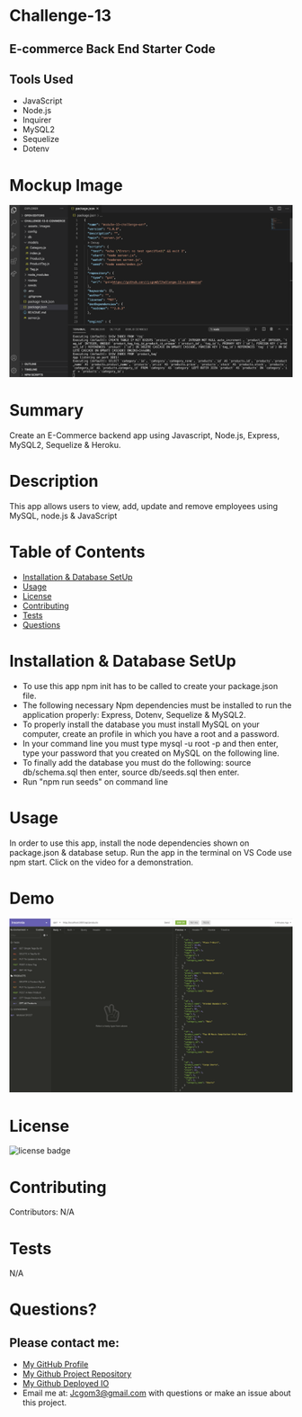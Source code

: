 # Challenge-13
## E-commerce Back End Starter Code




## Tools Used

* JavaScript
* Node.js
* Inquirer
* MySQL2
* Sequelize
* Dotenv



# Mockup Image
![screenshot](assets/images/EcommerceMockUp.png)


# Summary
Create an E-Commerce backend app using Javascript, Node.js, Express, MySQL2, Sequelize & Heroku.

# Description
This app allows users to view, add, update and remove employees using MySQL, node.js & JavaScript

# Table of Contents 
* [Installation & Database SetUp](#Installation)
* [Usage](#usage)
* [License](#license)
* [Contributing](#contributing)
* [Tests](#tests)
* [Questions](#questions)

# Installation & Database SetUp
* To use this app npm init has to be called to create your package.json file.
* The following necessary Npm dependencies must be installed to run the application properly: Express, Dotenv, Sequelize & MySQL2.
* To properly install the database you must install MySQL on your computer, create an profile in which you have a root and a password.
* In your command line you must type mysql -u root -p and then enter, type your password that you created on MySQL on the following line.
* To finally add the database you must do the following: source db/schema.sql then enter, source db/seeds.sql then enter.
* Run "npm run seeds" on command line



# Usage
In order to use this app, install the node dependencies shown on package.json & database setup. Run the app in the terminal on VS Code use npm start. Click on the video for a demonstration.


# Demo
[![Demo-Video](assets/images/DemoVideo.png)](https://drive.google.com/file/d/1IJdAo146XX2-b1E11fHd6--WnOySkV9g/view)

# License
![license badge](https://img.shields.io/badge/license-MIT-brightgreen)

# Contributing
​Contributors: N/A

# Tests
N/A

# Questions?
## Please contact me:
  * [My GitHub Profile](https://github.com/jcgom3)
  * [My Github Project Repository](https://github.com/jcgom3/Challenge-13-e-commerce)
  * [My Github Deployed IO](https://jcgom3.github.io/Challenge-13-e-commerce)
  * Email me at: [Jcgom3@gmail.com](mailto:Jcgom3@gmail.com) with questions or make an issue about this project.